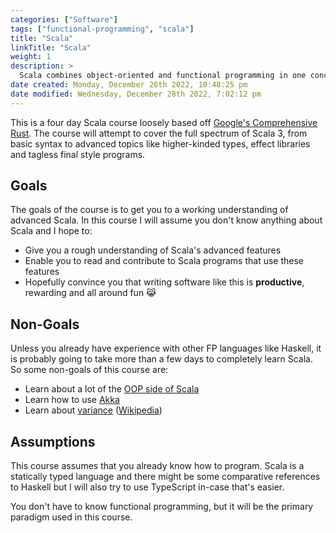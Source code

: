 ```yaml
---
categories: ["Software"]
tags: ["functional-programming", "scala"]
title: "Scala"
linkTitle: "Scala"
weight: 1
description: >
  Scala combines object-oriented and functional programming in one concise, high-level language. 
date created: Monday, December 26th 2022, 10:48:25 pm
date modified: Wednesday, December 28th 2022, 7:02:12 pm
---
```


This is a four day Scala course loosely based off [Google's Comprehensive Rust](https://google.github.io/comprehensive-rust/). The course will attempt to cover the full spectrum of Scala 3, from basic syntax to advanced topics like higher-kinded types, effect libraries and tagless final style programs.

## Goals

The goals of the course is to get you to a working understanding of advanced Scala. In this course I will assume you don't know anything about Scala and I hope to:

 * Give you a rough understanding of Scala's advanced features
 * Enable you to read and contribute to Scala programs that use these features
 * Hopefully convince you that writing software like this is **productive**, rewarding and all around fun 😹

## Non-Goals

Unless you already have experience with other FP languages like Haskell, it is probably going to take more than a few days to completely learn Scala. So some non-goals of this course are:

 * Learn about a lot of the [OOP side of Scala](https://docs.scala-lang.org/scala3/book/domain-modeling-oop.html)
 * Learn how to use [Akka](https://akka.io/)
 * Learn about [variance](https://docs.scala-lang.org/scala3/book/types-variance.html) ([Wikipedia](https://en.wikipedia.org/wiki/Covariance_and_contravariance_(computer_science)))

## Assumptions

This course assumes that you already know how to program. Scala is a statically typed language and there might be some comparative references to Haskell but I will also try to use TypeScript in-case that's easier.

You don't have to know functional programming, but it will be the primary paradigm used in this course.
